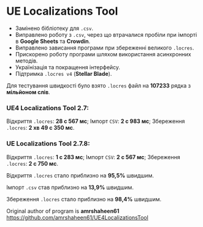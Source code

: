 # UE Localizations Tool

- Замінено бібліотеку для `.csv`.
- Виправлено роботу з `.csv`, через що втрачалися пробіли при імпорті в **Google Sheets** та **Crowdin**.
- Виправлено зависання програми при збереженні великого `.locres`.
- Прискорено роботу програми шляхом використання асинхронних методів.
- Українізація та покращення інтерфейсу.
- Підтримка `.locres v4` (**Stellar Blade**).

Для тестування швидкості було взято `.locres` файл на **107233** рядка з **мільйоном слів**.
### UE4 Localizations Tool 2.7:
Відкриття `.locres`: **28 с 567 мс**; Імпорт `CSV`: **2 с 983 мс**; Збереження `.locres`: **2 хв 49 с 350 мс**.
### UE Localizations Tool 2.7.8:
Відкриття `.locres`: **1 с 283 мс**; Імпорт `CSV`: **2 с 567 мс**; Збереження `.locres`: **2 с 750 мс**.

Відкриття `.locres` стало приблизно на **95,5%** швидшим.

Імпорт `.csv` став приблизно на **13,9%** швидшим.

Збереження `.locres` стало приблизно на **98,4%** швидшим.


Original author of program is **amrshaheen61**
https://github.com/amrshaheen61/UE4LocalizationsTool
